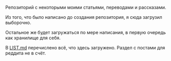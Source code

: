 Репозиторий с некоторыми моими статьями, переводами и рассказами.

Из того, что было написано до создания репозитория, я сюда загрузил выборочно.

Остальное же будет загружаться по мере написания, в первую очередь как хранилище для себя.

В [LIST.md](LIST.md) перечислено всё, что здесь загружено. Раздел с постами для реддита не в счёт.
